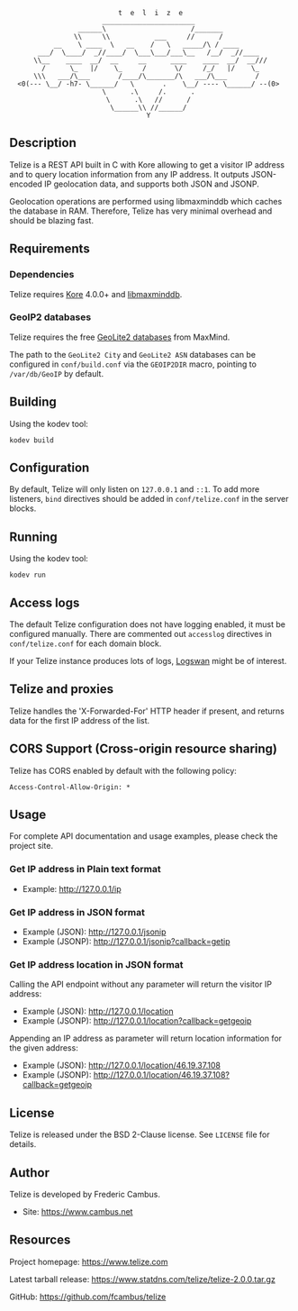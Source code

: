 
                               t  e  l  i  z  e
                           _______________________
                     ______\                     /_______
                    \\     \\           ___     //      /
               __    \ ____  \   __    /   \   _____/\ / ____
           ___/  \____/  _//____/  \___\___/___\__   /__/  _//____
          \\__    ____  __/  __     __      ____    ____  __/  __///
            /      \_   |/    \_     /       \/     /_/   |/    \_
          \\\   ___/\___       /____/\_______/\   ___/\___       /
      <0(--- \__/ -h7- \______/   \       .    \__/ ---- \______/ --(0>
                           \      .\     /.      .
                            \      .\   //      /
                             \______\\ //______/
                                      Y

## Description

Telize is a REST API built in C with Kore allowing to get a visitor IP
address and to query location information from any IP address. It outputs
JSON-encoded IP geolocation data, and supports both JSON and JSONP.

Geolocation operations are performed using libmaxminddb which caches the
database in RAM. Therefore, Telize has very minimal overhead and should
be blazing fast.

## Requirements

### Dependencies

Telize requires [Kore][1] 4.0.0+ and [libmaxminddb][2].

### GeoIP2 databases

Telize requires the free [GeoLite2 databases][3] from MaxMind.

The path to the `GeoLite2 City` and `GeoLite2 ASN` databases can be configured
in `conf/build.conf` via the `GEOIP2DIR` macro, pointing to `/var/db/GeoIP`
by default.

## Building

Using the kodev tool:

	kodev build

## Configuration

By default, Telize will only listen on `127.0.0.1` and `::1`. To add more
listeners, `bind` directives should be added in `conf/telize.conf` in the
server blocks.

## Running

Using the kodev tool:

	kodev run

## Access logs

The default Telize configuration does not have logging enabled, it must be
configured manually. There are commented out `accesslog` directives in
`conf/telize.conf` for each domain block.

If your Telize instance produces lots of logs, [Logswan][4] might be of
interest.

## Telize and proxies

Telize handles the 'X-Forwarded-For' HTTP header if present, and returns
data for the first IP address of the list.

## CORS Support (Cross-origin resource sharing)

Telize has CORS enabled by default with the following policy:

	Access-Control-Allow-Origin: *

## Usage

For complete API documentation and usage examples, please check the
project site.

### Get IP address in Plain text format

- Example: http://127.0.0.1/ip

### Get IP address in JSON format

- Example (JSON): http://127.0.0.1/jsonip
- Example (JSONP): http://127.0.0.1/jsonip?callback=getip

### Get IP address location in JSON format

Calling the API endpoint without any parameter will return the visitor
IP address:

- Example (JSON): http://127.0.0.1/location
- Example (JSONP): http://127.0.0.1/location?callback=getgeoip

Appending an IP address as parameter will return location information for
the given address:

- Example (JSON): http://127.0.0.1/location/46.19.37.108
- Example (JSONP): http://127.0.0.1/location/46.19.37.108?callback=getgeoip

## License

Telize is released under the BSD 2-Clause license. See `LICENSE` file
for details.

## Author

Telize is developed by Frederic Cambus.

- Site: https://www.cambus.net

## Resources

Project homepage: https://www.telize.com

Latest tarball release: https://www.statdns.com/telize/telize-2.0.0.tar.gz

GitHub: https://github.com/fcambus/telize

[1]: https://kore.io
[2]: https://github.com/maxmind/libmaxminddb
[3]: https://dev.maxmind.com/geoip/geoip2/geolite2/
[4]: https://www.logswan.org
